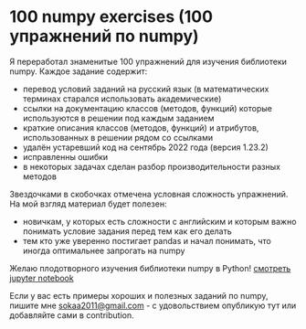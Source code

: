 # 100 numpy exercises (100 упражнений по numpy)
Я переработал знаменитые 100 упражнений для изучения библиотеки numpy. Каждое задание содержит:
- перевод условий заданий на русский язык (в математических терминах старался использовать академические)
- ссылки на документацию классов (методов, функций) которые используются в решении под каждым заданием
- краткие описания классов (методов, функций) и атрибутов, использованных в решении рядом со ссылками
- удалён устаревший код на сентябрь 2022 года (версия 1.23.2)
- исправленны ошибки
- в некоторых задачах сделан разбор производительности разных методов  

Звездочками в скобочках отмечена условная сложность упражнений. На мой взгляд материал будет полезен:  
- новичкам, у которых есть сложности с английским и которым важно понимать условие задания перед тем как его делать
- тем кто уже уверенно постигает pandas и начал понимать, что иногда оптимальнее запрогать на numpy  

Желаю плодотворного изучения библиотеки numpy в Python! [смотреть jupyter notebook](https://github.com/alex-sokolov2011/100_Numpy_exercises_Rus_ver/blob/main/100_Numpy_exercises_Rus_ver.ipynb)  

Если у вас есть примеры хороших и полезных заданий по numpy, пишите мне [sokaa2011@gmail.com](mailto:sokaa2011@gmail.com) - с удовольствием опубликую тут или добавляйте сами в contribution.
